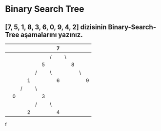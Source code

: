 # Binary Search Tree
## [7, 5, 1, 8, 3, 6, 0, 9, 4, 2] dizisinin Binary-Search-Tree aşamalarını yazınız.

| | | | | | | |7 | | | | |
|--|---|---|---|---|---|---|---|---|---|---|---|
| | | | | | | /| |\ | | | |
| | | | | | 5 | | | | 8| | |
| | | | |/ | | \ | | | | \ | |
| | | | 1 | | | |6 | | | | 9|
| | | / | | \ | | | | | | | |
| | 0 | | | | 3 | | | | | | |
| | | | | / | | \ | | | | | |
| | | | 2 | | | | 4 | | | | |
f